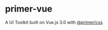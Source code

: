 # primer-vue

A UI Toolkit built on Vue.js 3.0 with [@primer/css](https://github.com/primer/css.git)

